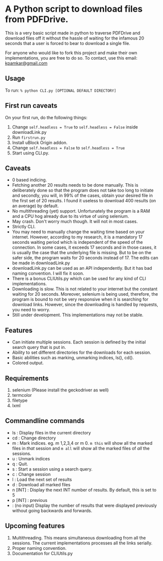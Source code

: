 # A Python script to download files from PDFDrive.

This is a very basic script made in python to traverse PDFDrive and download files off it without the hassle of waiting for the infamous 20 seconds that a user is forced to bear to download a single file. 

For anyone who would like to fork this project and make their own implementations, you are free to do so. To contact, use this email: kpamkar@gmail.com

## Usage
To run: `% python CLI.py [OPTIONAL DEFAULT DIRECTORY]`

## First run caveats
On your first run, do the following things:
1. Change `self.headless = True` to `self.headless = False` inside downloadLink.py
2. Run `firstrun.py`
3. Install uBlock Origin addon.
4. Change `self.headless = False` to `self.headless = True`
5. Start using CLI.py.

## Caveats
* 0 based indicing. 
* Fetching another 20 results needs to be done manually. This is deliberately done so that the program does not take too long to initiate and secondly, you will, in 99% of the cases, obtain your desired file in the first set of 20 results. I found it useless to download 400 results (on an average) by default. 
* No multithreading (yet) support. Unfortunately the program is a RAM and a CPU hog already due to its virtue of using selenium. 
* May crash. Don't worry much though. It will not in most cases.
* Strictly CLI. 
* You may need to manually change the waiting time based on your internet. However, according to my research, it is a mandatory 17 seconds waiting period which is independent of the speed of the connection. In some cases, it exceeds 17 seconds and in those cases, it is usually the case that the underlying file is missing. But to be on the safer side, the program waits for 20 seconds instead of 17. The edits can be made in downloadLink.py
* downloadLink.py can be used as an API independently. But it has bad naming convention. I will fix it soon.
* There is a bonus CLIUtils.py which can be used for any kind of CLI implementations. 
* Downloading is slow. This is not related to your internet but the constant waiting for 20 seconds. Moreover, selenium is being used, therefore, the program is bound to not be very responsive when it is searching for download links. However, since the downloading is handled by requests, you need to worry. 
* Still under development. This implementations may not be stable. 

## Features
* Can initiate multiple sessions. Each session is defined by the initial search query that is put in. 
* Ability to set different directories for the downloads for each session.
* Basic abilities such as marking, unmarking indices, ls(), cd().
* Colored output. 

## Requirements
1. selenium (Please install the geckodriver as well)
2. termcolor
3. filetype
4. lxml

## Commandline commands
* ls : Display files in the current directory
* cd : Change directory
* m  : Mark indices. eg. m 1,2,3,4 or m 0. `m this` will show all the marked files in *that* session and `m all` will show all the marked files of *all* the sessions.
* u  : Unmark indices
* q  : Quit.
* s  : Start a session using a search query.
* c  : Change session
* l  : Load the next set of results
* d  : Download all marked files 
* n [INT] : Display the next INT number of results. By default, this is set to 5
* p [INT] :             previous
* <ENTER> : (no input) Display the number of results that were displayed previously without going backwards and forwards. 
  
  
## Upcoming features
1. Multithreading. This means simultaneous downloading from all the sessions. The current implementations processes all the links serially. 
2. Proper naming convention. 
3. Documentation for CLIUtils.py



